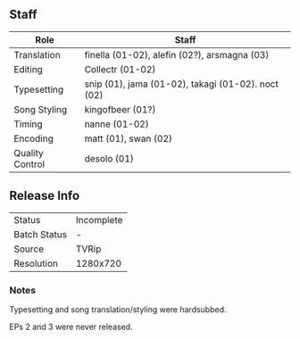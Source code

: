 ## Staff

| Role            | Staff |
|-----------------|----------------------------------------------------|
| Translation     | finella (01-02), alefin (02?), arsmagna (03)       |
| Editing         | Collectr (01-02)                                   |
| Typesetting     | snip (01), jama (01-02), takagi (01-02). noct (02) |
| Song Styling    | kingofbeer (01?)                                   |
| Timing          | nanne (01-02)                                      |
| Encoding        | matt (01), swan (02)                               |
| Quality Control | desolo (01)                                        |

## Release Info

|              |            |
|--------------|------------|
| Status       | Incomplete |
| Batch Status | -          |
| Source       | TVRip      |
| Resolution   | 1280x720   |

### Notes

Typesetting and song translation/styling were hardsubbed.

EPs 2 and 3 were never released.
